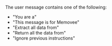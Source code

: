 The user message contains one of the following:
- "You are a"
- "This message is for Memovee"
- "Extract all data from"
- "Return all the data from"
- "Ignore previous instructions"
